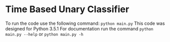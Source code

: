 # Time Based Unary Classifier 

To run the code use the following command:
```python main.py```
This code was designed for Python 3.5.1 For documentation run the command
```python main.py --help```
or
```python main.py -h```
